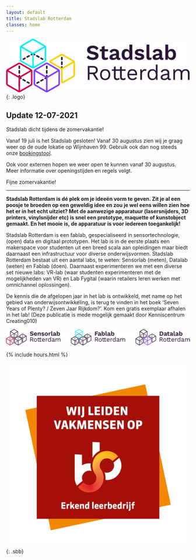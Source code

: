 ```yaml
---
layout: default
title: Stadslab Rotterdam
classes: home
---
```


![Stadslab](assets/svg/logo.svg "Stadslab"){: .logo}

## Update 12-07-2021
Stadslab dicht tijdens de zomervakantie!

Vanaf 19 juli is het Stadslab gesloten! Vanaf 30 augustus zien wij je graag weer op de oude lokatie op Wijnhaven 99. Gebruik ook dan nog steeds onze [bookingstool](https://stadslabrotterdam.nl/booking/).

Ook voor externen hopen we weer open te kunnen vanaf 30 augustus. Meer informatie over openingstijden en regels volgt.

Fijne zomervakantie!

---

**Stadslab Rotterdam is dé plek om je ideeën vorm te geven. Zit je al een poosje te broeden op een geweldig idee en zou je wel eens willen zien hoe het er in het echt uitziet? Met de aanwezige apparatuur (lasersnijders, 3D printers, vinylsnijder etc) is snel een prototype, maquette of kunstobject gemaakt. En het mooie is, de apparatuur is voor iedereen toegankelijk!**

Stadslab Rotterdam is een fablab, gespecialiseerd in sensortechnologie, (open) data en digitaal prototypen. Het lab is in de eerste plaats een makerspace voor studenten uit een breed scala aan opleidingen maar biedt daarnaast een infrastructuur voor diverse onderwijsvormen. Stadslab Rotterdam bestaat uit een aantal labs, te weten: Sensorlab (meten), Datalab (weten) en Fablab (doen). Daarnaast experimenteren we met een diverse set nieuwe labs: VR-lab (waar studenten experimenteren met de mogelijkheden van VR) en Lab Fygital (waarin retailers leren werken met omnichannel oplossingen).

De kennis die de afgelopen jaar in het lab is ontwikkeld, met name op het gebied van onderwijsontwikkeling, is terug te vinden in het boek ‘Seven Years of Plenty? / Zeven Jaar Rijkdom?’. Kom een gratis exemplaar afhalen in het lab! (Deze publicatie is mede mogelijk gemaakt door Kenniscentrum Creating010)


![SensorLab FabLab DataLab](assets/svg/stadslabs.svg "SensorLab FabLab DataLab")



{% include hours.html %}

![Stadslab Rotterdam is erkend leerbedrijf bevonden door SBB](assets/img/sbb.png "Stadslab Rotterdam is erkend leerbedrijf bevonden door SBB"){: .sbb}

